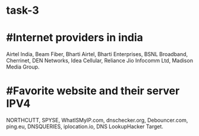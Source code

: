 # task-3
#Internet providers in india
======================================

Airtel India,
Beam Fiber,
Bharti Airtel,
Bharti Enterprises,
BSNL Broadband,
Cherrinet,
DEN Networks,
Idea Cellular,
Reliance Jio Infocomm Ltd,
Madison Media Group.

#Favorite website and their server IPV4
=======================================

NORTHCUTT,
SPYSE,
WhatISMyIP.com,
dnschecker.org,
Debouncer.com,
ping.eu,
DNSQUERIES,
iplocation.io,
DNS LookupHacker Target.
